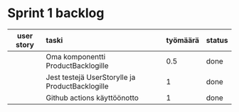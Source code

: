 # Sprint 1 backlog

| user story | taski | työmäärä | status |
| :-----------:|:-----------| :------| :------|
|              | Oma komponentti ProductBacklogille | 0.5 | done |
|              | Jest testejä UserStorylle ja ProductBacklogille  | 1 | done |
|              | Github actions käyttöönotto  | 1 | done |